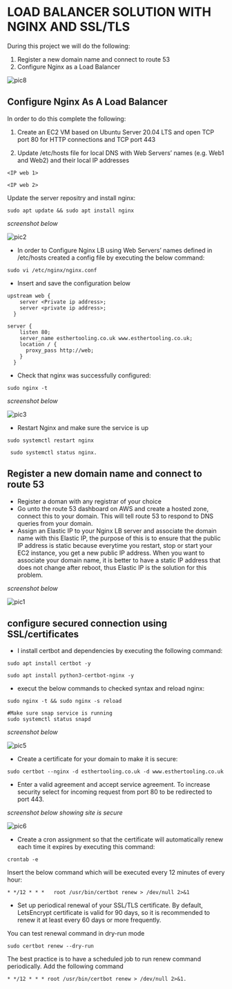 # __LOAD BALANCER SOLUTION WITH NGINX AND SSL/TLS__

During this project we will do the following:

1. Register a new domain name and connect to route 53
1. Configure Nginx as a Load Balancer

![pic8](./images/pic8.png)



## Configure Nginx As A Load Balancer

In order to do this complete the following:

1. Create an EC2 VM based on Ubuntu Server 20.04 LTS and open TCP port 80 for HTTP connections and TCP port 443

1. Update /etc/hosts file for local DNS with Web Servers’ names (e.g. Web1 and Web2) and their local IP addresses

```
<IP web 1>

<IP web 2>
```

Update the server repositry and install nginx:

```
sudo apt update && sudo apt install nginx
```

*screenshot below*

![pic2](./images/pic2.png)


- In order to Configure Nginx LB using Web Servers’ names defined in  /etc/hosts  created a config file by executing the below command:

```
sudo vi /etc/nginx/nginx.conf 
```

- Insert and save the configuration below 

```
upstream web {
    server <Private ip address>;
    server <private ip address>;
  }

server {
    listen 80;
    server_name esthertooling.co.uk www.esthertooling.co.uk;
    location / {
      proxy_pass http://web;
    }
  }

  ```


- Check that nginx was successfully configured:

```
sudo nginx -t
```

*screenshot below*

![pic3](./images/pic3.png)

- Restart Nginx and make sure the service is up 

```
sudo systemctl restart nginx

 sudo systemctl status nginx.
```


                                                        
## Register a new domain name and connect to route 53

- Register a doman with any registrar of your choice
- Go unto the route 53 dashboard on AWS and create a hosted zone, connect this to your domain. This will tell route 53 to respond to DNS queries from your domain.  
- Assign an Elastic IP to your Nginx LB server and associate the domain name with this Elastic IP, the purpose of this is to ensure that the public IP address is static because everytime you restart, stop or start your EC2 instance, you get a new public IP address. When you want to associate your domain name, it is better to have a static IP address that does not change after reboot, thus Elastic IP is the solution for this problem.

*screenshot below*

![pic1](./images/pic1.png)


  ## configure secured connection using SSL/certificates                                                      

- I install certbot and dependencies by executing the following command: 

```
sudo apt install certbot -y

sudo apt install python3-certbot-nginx -y

```

- execut the below commands to checked syntax and reload nginx:

```
sudo nginx -t && sudo nginx -s reload

#Make sure snap service is running 
sudo systemctl status snapd
```

*screenshot below*

![pic5](./images/pic5.png)


- Create a certificate for your domain to make it is secure:

```
sudo certbot --nginx -d esthertooling.co.uk -d www.esthertooling.co.uk
```

- Enter a valid agreement and accept service agreement. To increase security select for incoming request from port 80 to be redirected to port 443.

*screenshot below showing site is secure*

![pic6](./images/pic6.png)


- Create a cron assignment so that the certificate will automatically renew each time it expires by executing this command:

```
crontab -e
```

Insert the below command which will be executed every 12 minutes of every hour:


```
* */12 * * *   root /usr/bin/certbot renew > /dev/null 2>&1
```

- Set up periodical renewal of your SSL/TLS certificate. By default, LetsEncrypt certificate is valid for 90 days, so it is recommended to renew it at least every 60 days or more frequently.


You can test renewal command in dry-run mode

```
sudo certbot renew --dry-run
```

The best practice is to have a scheduled job to run renew command periodically. Add the following command

```
* */12 * * * root /usr/bin/certbot renew > /dev/null 2>&1.
```


